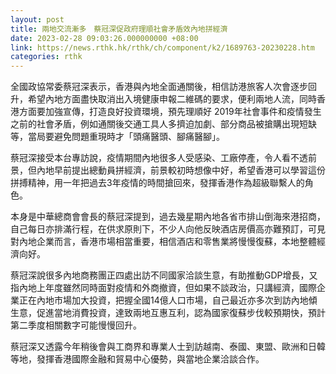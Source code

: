 ```yaml
---
layout: post
title: 兩地交流漸多　蔡冠深促政府理順社會矛盾效內地拼經濟
date: 2023-02-28 09:03:26.000000000 +08:00
link: https://news.rthk.hk/rthk/ch/component/k2/1689763-20230228.htm
categories: rthk
---
```


全國政協常委蔡冠深表示，香港與內地全面通關後，相信訪港旅客人次會逐步回升，希望內地方面盡快取消出入境健康申報二維碼的要求，便利兩地人流，同時香港方面要加強宣傳，打造良好投資環境，預先理順好 2019年社會事件和疫情發生之前的社會矛盾，例如通關後交通工具人多擠迫加劇、部分商品被搶購出現短缺等，當局要避免問題重現時才「頭痛醫頭、腳痛醫腳」。

蔡冠深接受本台專訪說，疫情期間內地很多人受感染、工廠停產，令人看不透前景，但內地早前提出總動員拼經濟，前景較初時想像中好，希望香港可以學習這份拼搏精神，用一年把過去3年疫情的時間搶回來，發揮香港作為超級聯繫人的角色。

本身是中華總商會會長的蔡冠深提到，過去幾星期內地各省市排山倒海來港招商，自己每日亦排滿行程，在供求原則下，不少人向他反映酒店房價高亦難預訂，可見對內地企業而言，香港市場相當重要，相信酒店和零售業將慢慢復蘇，本地整體經濟向好。

蔡冠深說很多內地商務團正四處出訪不同國家洽談生意，有助推動GDP增長，又指內地上年度雖然同時面對疫情和外商撤資，但如果不談政治，只講經濟，國際企業正在內地市場加大投資，把握全國14億人口市場，自己最近亦多次到訪內地傾生意，促進當地消費投資，達致兩地互惠互利，認為國家復蘇步伐較預期快，預計第二季度相關數字可能慢慢回升。

蔡冠深又透露今年稍後會與工商界和專業人士到訪越南、泰國、東盟、歐洲和日韓等地，發揮香港國際金融和貿易中心優勢，與當地企業洽談合作。
